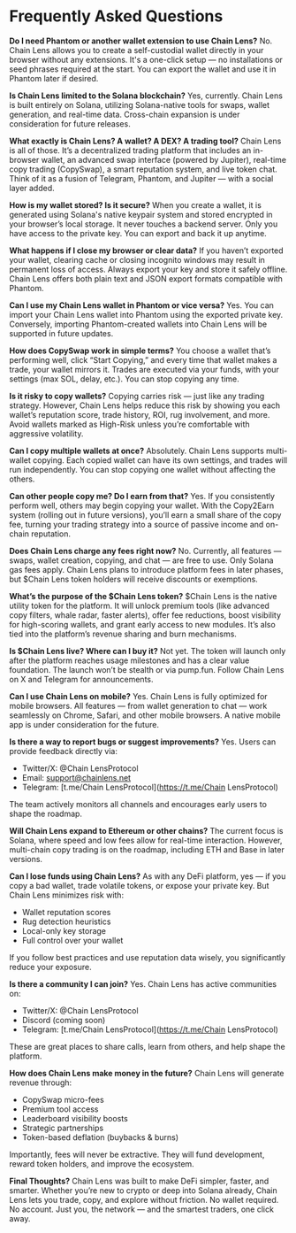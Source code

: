# Frequently Asked Questions

**Do I need Phantom or another wallet extension to use Chain Lens?**
No. Chain Lens allows you to create a self-custodial wallet directly in your browser without any extensions. It's a one-click setup — no installations or seed phrases required at the start. You can export the wallet and use it in Phantom later if desired.

**Is Chain Lens limited to the Solana blockchain?**
Yes, currently. Chain Lens is built entirely on Solana, utilizing Solana-native tools for swaps, wallet generation, and real-time data. Cross-chain expansion is under consideration for future releases.

**What exactly is Chain Lens? A wallet? A DEX? A trading tool?**
Chain Lens is all of those. It’s a decentralized trading platform that includes an in-browser wallet, an advanced swap interface (powered by Jupiter), real-time copy trading (CopySwap), a smart reputation system, and live token chat. Think of it as a fusion of Telegram, Phantom, and Jupiter — with a social layer added.

**How is my wallet stored? Is it secure?**
When you create a wallet, it is generated using Solana's native keypair system and stored encrypted in your browser’s local storage. It never touches a backend server. Only you have access to the private key. You can export and back it up anytime.

**What happens if I close my browser or clear data?**
If you haven’t exported your wallet, clearing cache or closing incognito windows may result in permanent loss of access. Always export your key and store it safely offline. Chain Lens offers both plain text and JSON export formats compatible with Phantom.

**Can I use my Chain Lens wallet in Phantom or vice versa?**
Yes. You can import your Chain Lens wallet into Phantom using the exported private key. Conversely, importing Phantom-created wallets into Chain Lens will be supported in future updates.

**How does CopySwap work in simple terms?**
You choose a wallet that’s performing well, click “Start Copying,” and every time that wallet makes a trade, your wallet mirrors it. Trades are executed via your funds, with your settings (max SOL, delay, etc.). You can stop copying any time.

**Is it risky to copy wallets?**
Copying carries risk — just like any trading strategy. However, Chain Lens helps reduce this risk by showing you each wallet’s reputation score, trade history, ROI, rug involvement, and more. Avoid wallets marked as High-Risk unless you’re comfortable with aggressive volatility.

**Can I copy multiple wallets at once?**
Absolutely. Chain Lens supports multi-wallet copying. Each copied wallet can have its own settings, and trades will run independently. You can stop copying one wallet without affecting the others.

**Can other people copy me? Do I earn from that?**
Yes. If you consistently perform well, others may begin copying your wallet. With the Copy2Earn system (rolling out in future versions), you’ll earn a small share of the copy fee, turning your trading strategy into a source of passive income and on-chain reputation.

**Does Chain Lens charge any fees right now?**
No. Currently, all features — swaps, wallet creation, copying, and chat — are free to use. Only Solana gas fees apply. Chain Lens plans to introduce platform fees in later phases, but $Chain Lens token holders will receive discounts or exemptions.

**What’s the purpose of the $Chain Lens token?**
$Chain Lens is the native utility token for the platform. It will unlock premium tools (like advanced copy filters, whale radar, faster alerts), offer fee reductions, boost visibility for high-scoring wallets, and grant early access to new modules. It’s also tied into the platform’s revenue sharing and burn mechanisms.

**Is $Chain Lens live? Where can I buy it?**
Not yet. The token will launch only after the platform reaches usage milestones and has a clear value foundation. The launch won’t be stealth or via pump.fun. Follow Chain Lens on X and Telegram for announcements.

**Can I use Chain Lens on mobile?**
Yes. Chain Lens is fully optimized for mobile browsers. All features — from wallet generation to chat — work seamlessly on Chrome, Safari, and other mobile browsers. A native mobile app is under consideration for the future.

**Is there a way to report bugs or suggest improvements?**
Yes. Users can provide feedback directly via:
- Twitter/X: @Chain LensProtocol
- Email: support@chainlens.net 
- Telegram: [t.me/Chain LensProtocol](https://t.me/Chain LensProtocol)

The team actively monitors all channels and encourages early users to shape the roadmap.

**Will Chain Lens expand to Ethereum or other chains?**
The current focus is Solana, where speed and low fees allow for real-time interaction. However, multi-chain copy trading is on the roadmap, including ETH and Base in later versions.

**Can I lose funds using Chain Lens?**
As with any DeFi platform, yes — if you copy a bad wallet, trade volatile tokens, or expose your private key. But Chain Lens minimizes risk with:
- Wallet reputation scores
- Rug detection heuristics
- Local-only key storage
- Full control over your wallet

If you follow best practices and use reputation data wisely, you significantly reduce your exposure.

**Is there a community I can join?**
Yes. Chain Lens has active communities on:
- Twitter/X: @Chain LensProtocol
- Discord (coming soon)
- Telegram: [t.me/Chain LensProtocol](https://t.me/Chain LensProtocol)

These are great places to share calls, learn from others, and help shape the platform.

**How does Chain Lens make money in the future?**
Chain Lens will generate revenue through:
- CopySwap micro-fees
- Premium tool access
- Leaderboard visibility boosts
- Strategic partnerships
- Token-based deflation (buybacks & burns)

Importantly, fees will never be extractive. They will fund development, reward token holders, and improve the ecosystem.

**Final Thoughts?**
Chain Lens was built to make DeFi simpler, faster, and smarter. Whether you’re new to crypto or deep into Solana already, Chain Lens lets you trade, copy, and explore without friction.
No wallet required. No account. Just you, the network — and the smartest traders, one click away.
